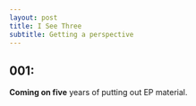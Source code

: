 ```yaml
---
layout: post
title: I See Three
subtitle: Getting a perspective
---
```


## 001: 

**Coming on five** years of putting out EP material. 
